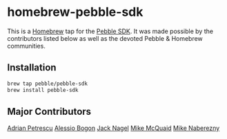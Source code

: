 # homebrew-pebble-sdk

This is a [Homebrew](https://github.com/Homebrew/homebrew) tap for the [Pebble SDK](https://developer.getpebble.com/sdk).
It was made possible by the contributors listed below as well as the devoted Pebble & Homebrew communities.

## Installation

```sh
brew tap pebble/pebble-sdk
brew install pebble-sdk
```

## Major Contributors
[Adrian Petrescu](https://github.com/apetresc)
[Alessio Bogon](https://github.com/youtux)
[Jack Nagel](https://github.com/jacknagel)
[Mike McQuaid](https://github.com/mikemcquaid)
[Mike Naberezny](https://github.com/mnaberez)
